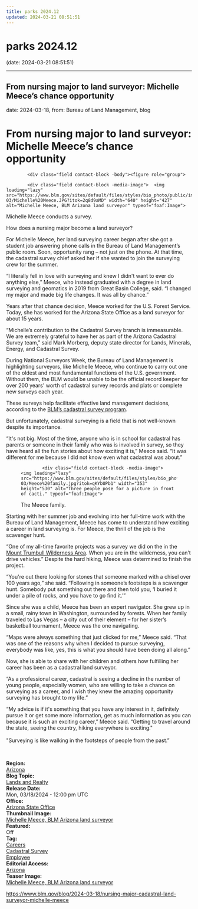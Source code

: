 ```yaml
---
title: parks 2024.12
updated: 2024-03-21 08:51:51
---
```


# parks 2024.12

(date: 2024-03-21 08:51:51)

---

## From nursing major to land surveyor: Michelle Meece’s chance opportunity

date: 2024-03-18, from: Bureau of Land Management, blog

<div class="field contact-block -title"><h1>From nursing major to land surveyor: Michelle Meece’s chance opportunity</h1></div>
      




  

            <div class="field contact-block -body"><figure role="group">
<div data-embed-button="embed_image" data-entity-embed-display="view_mode:media.wysiwyg_embed" data-entity-type="media" data-entity-uuid="c14db0ae-329d-4892-b5e5-e995fcef4396" data-langcode="en" data-entity-embed-display-settings="[]" class="embedded-entity"><div>
  
  




  

            <div class="field contact-block -media-image">  <img loading="lazy" src="https://www.blm.gov/sites/default/files/styles/bio_photo/public/images/2024-03/Michelle%20Meece.JPG?itok=2q8d9aMD" width="640" height="427" alt="Michelle Meece, BLM Arizona land surveyor" typeof="foaf:Image">


</div>
      
</div>
</div>

<figcaption>Michelle Meece conducts a survey.</figcaption>
</figure>


<p style="margin-bottom:11px">How does a nursing major become a land surveyor?</p>

<p>For Michelle Meece, her land surveying career began after she got a student job answering phone calls in the Bureau of Land Management’s public room. Soon, opportunity rang – not just on the phone. At that time, the cadastral survey chief asked her if she wanted to join the surveying crew for the summer.</p>

<p>“l literally fell in love with surveying and knew I didn't want to ever do anything else,” Meece, who instead graduated with a degree in land surveying and geomatics in 2019 from Great Basin College, said. “I changed my major and made big life changes. It was all by chance.”</p>

<p>Years after that chance decision, Meece worked for the U.S. Forest Service. Today, she has worked for the Arizona State Office as a land surveyor for about 15 years.</p>

<p>“Michelle’s contribution to the Cadastral Survey branch is immeasurable. We are extremely grateful to have her as part of the Arizona Cadastral Survey team,” said Mark Morberg, deputy state director for Lands, Minerals, Energy, and Cadastral Survey.</p>

<p>During National Surveyors Week, the Bureau of Land Management is highlighting surveyors, like Michelle Meece, who continue to carry out one of the oldest and most fundamental functions of the U.S. government. Without them, the BLM would be unable to be the official record keeper for over 200 years' worth of cadastral survey records and plats or complete new surveys each year.</p>

<p>These surveys help facilitate effective land management decisions, according to the <a href="https://www.blm.gov/programs/lands-and-realty/cadastral-survey">BLM’s cadastral survey program</a>.</p>

<p>But unfortunately, cadastral surveying is a field that is not well-known despite its importance.</p>

<p>“It's not big. Most of the time, anyone who is in school for cadastral has parents or someone in their family who was is involved in survey, so they have heard all the fun stories about how exciting it is,” Meece said. “It was different for me because I did not know even what cadastral was about.”</p>

<figure role="group">
<div data-embed-button="embed_image" data-entity-embed-display="view_mode:media.wysiwyg_embed" data-entity-type="media" data-entity-uuid="59e6a21c-3930-49eb-8239-c2c590d80f48" data-langcode="en" data-entity-embed-display-settings="[]" class="embedded-entity"><div>
  
  




  

            <div class="field contact-block -media-image">  <img loading="lazy" src="https://www.blm.gov/sites/default/files/styles/bio_photo/public/images/2024-03/Meece%20family.jpg?itok=qKYbUPb1" width="353" height="530" alt="Three people pose for a picture in front of cacti." typeof="foaf:Image">


</div>
      
</div>
</div>

<figcaption>The Meece family.</figcaption>
</figure>


<p style="margin-bottom:11px">Starting with her summer job and evolving into her full-time work with the Bureau of Land Management, Meece has come to understand how exciting a career in land surveying is. For Meece, the thrill of the job is the scavenger hunt.</p>

<p>“One of my all-time favorite projects was a survey we did on the in the <a href="https://www.blm.gov/visit/mount-trumbull-wilderness" target="_blank">Mount Trumbull Wilderness Area</a>. When you are in the wilderness, you can’t drive vehicles.” Despite the hard hiking, Meece was determined to finish the project.</p>

<p>“You're out there looking for stones that someone marked with a chisel over 100 years ago,” she said. “Following in someone’s footsteps is a scavenger hunt. Somebody put something out there and then told you, ‘I buried it under a pile of rocks, and you have to go find it.’”</p>

<p>Since she was a child, Meece has been an expert navigator. She grew up in a small, rainy town in Washington, surrounded by forests. When her family traveled to Las Vegas – a city out of their element – for her sister’s basketball tournament, Meece was the one navigating.</p>

<p>“Maps were always something that just clicked for me,” Meece said. “That was one of the reasons why when I decided to pursue surveying, everybody was like, yes, this is what you should have been doing all along.”</p>

<p>Now, she is able to share with her children and others how fulfilling her career has been as a cadastral land surveyor.</p>

<p>“As a professional career, cadastral is seeing a decline in the number of young people, especially women, who are willing to take a chance on surveying as a career, and I wish they knew the amazing opportunity surveying has brought to my life.”</p>

<p>“My advice is if it's something that you have any interest in it, definitely pursue it or get some more information, get as much information as you can because it is such an exciting career,” Meece said. “Getting to travel around the state, seeing the country, hiking everywhere is exciting."<br>
<br>
"Surveying is like walking in the footsteps of people from the past.”</p>

<p> </p>
</div>
      




  

  <div class="field contact-block -region">
    <div><strong>Region:</strong> </div>
          <div>
              <div><a href="https://www.blm.gov/region/arizona" hreflang="en">Arizona</a></div>
              </div>
      </div>





  

<div class="blog-topics">
    <div class="field contact-block -blog-topic">
      <div><strong>Blog Topic:</strong> </div>
                    <div class="blog-topic"><a href="https://www.blm.gov/blog-topic/lands-and-realty" hreflang="en">Lands and Realty</a></div>
                </div>
  </div>





  

  <div class="field contact-block -release-date">
    <div><strong>Release Date:</strong> </div>
              <div><time datetime="2024-03-18T12:00:00Z">Mon, 03/18/2024 - 12:00 pm UTC</time>
</div>
          </div>





  

  <div class="field contact-block -office">
    <div><strong>Office:</strong> </div>
              <div><a href="https://www.blm.gov/office/arizona-state-office" hreflang="en">Arizona State Office</a></div>
          </div>





  

  <div class="field contact-block -thumbnail-image">
    <div><strong>Thumbnail Image:</strong> </div>
              <div><a href="https://www.blm.gov/media/47146/edit" hreflang="en">Michelle Meece, BLM Arizona land surveyor</a></div>
          </div>





  

  <div class="field contact-block -featured">
    <div><strong>Featured:</strong> </div>
              <div>Off</div>
          </div>





  

<div class="blog-tags">
    <div class="field contact-block -tag">
      <div><strong>Tag:</strong> </div>
              <div>
                    <div><a href="https://www.blm.gov/tag/careers" hreflang="en">Careers</a></div>
              <div><a href="https://www.blm.gov/tag/cadastral" hreflang="en">Cadastral Survey</a></div>
              <div><a href="https://www.blm.gov/tag/employee" hreflang="en">Employee</a></div>
                    </div>
          </div>
  </div>





  

  <div class="field contact-block -editorial-access">
    <div><strong>Editorial Access:</strong> </div>
          <div>
              <div><a href="https://www.blm.gov/editorial-access/arizona" hreflang="en">Arizona</a></div>
              </div>
      </div>





  

  <div class="field contact-block -teaser-image">
    <div><strong>Teaser Image:</strong> </div>
              <div><a href="https://www.blm.gov/media/47146/edit" hreflang="en">Michelle Meece, BLM Arizona land surveyor</a></div>
          </div> 

<https://www.blm.gov/blog/2024-03-18/nursing-major-cadastral-land-surveyor-michelle-meece>

